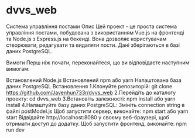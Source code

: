 # dvvs_web
Система управління постами
Опис
Цей проект - це проста система управління постами, побудована з використанням Vue.js на фронтенді та Node.js з Express.js на бекенді. Вона дозволяє користувачам створювати, редагувати та видаляти пости. Дані зберігаються в базі даних PostgreSQL.

Вимоги
Перш ніж почати, переконайтеся, що ви відповідаєте наступним вимогам:

Встановлений Node.js
Встановлений npm або yarn
Налаштована база даних PostgreSQL
Встановлення
1.Клонуйте репозиторій:
git clone https://github.com/Javenhun733r/dvvs_web
2.Перейдіть до каталогу проекту:
cd dvvs_web
3.Встановіть залежності:
npm install
 або
yarn install
4.Налаштуйте базу даних PostgreSQL:
Змініть connection string в файлі postModel.js
Щоб запустити сервер, виконайте:
npm start
 або
yarn start
Відвідайте http://localhost:8080 у своєму веб-браузері, щоб отримати доступ до додатку.
Щоб запустити фронтенд, виконайте:
npm run dev
